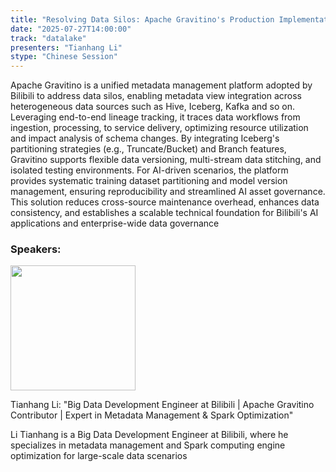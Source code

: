 ```yaml
---
title: "Resolving Data Silos: Apache Gravitino's Production Implementation Practices at Bilibili"
date: "2025-07-27T14:00:00"
track: "datalake"
presenters: "Tianhang Li"
stype: "Chinese Session"
---
```


Apache Gravitino is a unified metadata management platform adopted by Bilibili to address data silos, enabling metadata view integration across heterogeneous data sources such as Hive, Iceberg, Kafka and so on. Leveraging ​end-to-end lineage tracking, it traces data workflows from ingestion, processing, to service delivery, optimizing resource utilization and impact analysis of schema changes. By integrating Iceberg's partitioning strategies (e.g., Truncate/Bucket) and Branch features, Gravitino supports flexible data versioning, multi-stream data stitching, and isolated testing environments. For AI-driven scenarios, the platform provides systematic ​training dataset partitioning and model version management, ensuring reproducibility and streamlined AI asset governance. This solution reduces cross-source maintenance overhead, enhances data consistency, and establishes a scalable technical foundation for Bilibili's AI applications and enterprise-wide data governance

### Speakers:


<img src="https://sessionize.com/image/1f8c-400o400o1-HBNHNwxpA2kUNRMibne31Z.jpg" width="200" /><br/>

Tianhang Li: "Big Data Development Engineer at Bilibili | Apache Gravitino Contributor | Expert in Metadata Management & Spark Optimization"

Li Tianhang is a Big Data Development Engineer at Bilibili, where he specializes in metadata management and Spark computing engine optimization for large-scale data scenarios